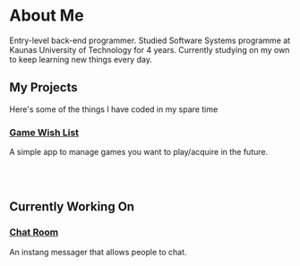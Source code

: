 # About Me

Entry-level back-end programmer. Studied Software Systems programme at Kaunas University of Technology for 4 years. Currently studying on my own to keep learning new things every day.

## My Projects

Here's some of the things I have coded in my spare time

### [Game Wish List](https://mantasvis.github.io/GameWishlist)

A simple app to manage games you want to play/acquire in the future.

<br/>
<br/>

## Currently Working On

### [Chat Room](https://mantasvis.github.io/ChatRoom)

An instang messager that allows people to chat.
